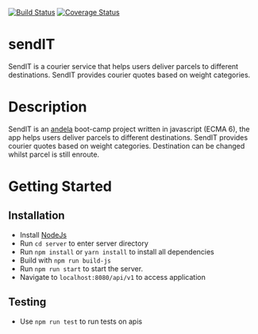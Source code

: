 [![Build Status](https://travis-ci.com/oneEyedSunday/sendIT.svg?branch=develop)](https://travis-ci.com/oneEyedSunday/sendIT)
[![Coverage Status](https://coveralls.io/repos/github/oneEyedSunday/sendIT/badge.svg?branch=develop)](https://coveralls.io/github/oneEyedSunday/sendIT?branch=develop)

# sendIT 
SendIT is a courier service that helps users deliver parcels to different destinations. SendIT provides courier quotes based on weight categories.

# Description
SendIT is an [andela](https://www.andela.com) boot-camp project written in javascript \(ECMA 6\), the app helps users deliver parcels to different destinations. SendIT provides courier quotes based on weight categories. Destination can be changed whilst parcel is still enroute.

# Getting Started
## Installation
* Install [NodeJs](https://nodejs.org/en/download)
* Run `cd server` to enter server directory
* Run `npm install` or `yarn install` to install all dependencies
* Build with `npm run build-js`
* Run `npm run start` to start the server.
* Navigate to `localhost:8080/api/v1` to access application

## Testing 
* Use `npm run test` to run tests on apis  
